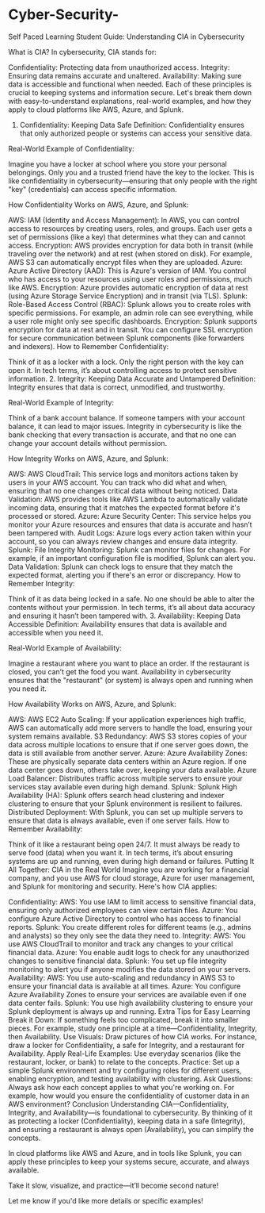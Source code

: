 # Cyber-Security-
Self Paced Learning 
Student Guide: Understanding CIA in Cybersecurity

What is CIA?
In cybersecurity, CIA stands for:

Confidentiality: Protecting data from unauthorized access.
Integrity: Ensuring data remains accurate and unaltered.
Availability: Making sure data is accessible and functional when needed.
Each of these principles is crucial to keeping systems and information secure. Let's break them down with easy-to-understand explanations, real-world examples, and how they apply to cloud platforms like AWS, Azure, and Splunk.

1. Confidentiality: Keeping Data Safe
Definition: Confidentiality ensures that only authorized people or systems can access your sensitive data.

Real-World Example of Confidentiality:

Imagine you have a locker at school where you store your personal belongings. Only you and a trusted friend have the key to the locker. This is like confidentiality in cybersecurity—ensuring that only people with the right "key" (credentials) can access specific information.

How Confidentiality Works on AWS, Azure, and Splunk:

AWS:
IAM (Identity and Access Management): In AWS, you can control access to resources by creating users, roles, and groups. Each user gets a set of permissions (like a key) that determines what they can and cannot access.
Encryption: AWS provides encryption for data both in transit (while traveling over the network) and at rest (when stored on disk). For example, AWS S3 can automatically encrypt files when they are uploaded.
Azure:
Azure Active Directory (AAD): This is Azure's version of IAM. You control who has access to your resources using user roles and permissions, much like AWS.
Encryption: Azure provides automatic encryption of data at rest (using Azure Storage Service Encryption) and in transit (via TLS).
Splunk:
Role-Based Access Control (RBAC): Splunk allows you to create roles with specific permissions. For example, an admin role can see everything, while a user role might only see specific dashboards.
Encryption: Splunk supports encryption for data at rest and in transit. You can configure SSL encryption for secure communication between Splunk components (like forwarders and indexers).
How to Remember Confidentiality:

Think of it as a locker with a lock. Only the right person with the key can open it.
In tech terms, it’s about controlling access to protect sensitive information.
2. Integrity: Keeping Data Accurate and Untampered
Definition: Integrity ensures that data is correct, unmodified, and trustworthy.

Real-World Example of Integrity:

Think of a bank account balance. If someone tampers with your account balance, it can lead to major issues. Integrity in cybersecurity is like the bank checking that every transaction is accurate, and that no one can change your account details without permission.

How Integrity Works on AWS, Azure, and Splunk:

AWS:
AWS CloudTrail: This service logs and monitors actions taken by users in your AWS account. You can track who did what and when, ensuring that no one changes critical data without being noticed.
Data Validation: AWS provides tools like AWS Lambda to automatically validate incoming data, ensuring that it matches the expected format before it's processed or stored.
Azure:
Azure Security Center: This service helps you monitor your Azure resources and ensures that data is accurate and hasn’t been tampered with.
Audit Logs: Azure logs every action taken within your account, so you can always review changes and ensure data integrity.
Splunk:
File Integrity Monitoring: Splunk can monitor files for changes. For example, if an important configuration file is modified, Splunk can alert you.
Data Validation: Splunk can check logs to ensure that they match the expected format, alerting you if there's an error or discrepancy.
How to Remember Integrity:

Think of it as data being locked in a safe. No one should be able to alter the contents without your permission.
In tech terms, it’s all about data accuracy and ensuring it hasn’t been tampered with.
3. Availability: Keeping Data Accessible
Definition: Availability ensures that data is available and accessible when you need it.

Real-World Example of Availability:

Imagine a restaurant where you want to place an order. If the restaurant is closed, you can’t get the food you want. Availability in cybersecurity ensures that the "restaurant" (or system) is always open and running when you need it.

How Availability Works on AWS, Azure, and Splunk:

AWS:
AWS EC2 Auto Scaling: If your application experiences high traffic, AWS can automatically add more servers to handle the load, ensuring your system remains available.
S3 Redundancy: AWS S3 stores copies of your data across multiple locations to ensure that if one server goes down, the data is still available from another server.
Azure:
Azure Availability Zones: These are physically separate data centers within an Azure region. If one data center goes down, others take over, keeping your data available.
Azure Load Balancer: Distributes traffic across multiple servers to ensure your services stay available even during high demand.
Splunk:
Splunk High Availability (HA): Splunk offers search head clustering and indexer clustering to ensure that your Splunk environment is resilient to failures.
Distributed Deployment: With Splunk, you can set up multiple servers to ensure that data is always available, even if one server fails.
How to Remember Availability:

Think of it like a restaurant being open 24/7. It must always be ready to serve food (data) when you want it.
In tech terms, it’s about ensuring systems are up and running, even during high demand or failures.
Putting It All Together: CIA in the Real World
Imagine you are working for a financial company, and you use AWS for cloud storage, Azure for user management, and Splunk for monitoring and security. Here's how CIA applies:

Confidentiality:
AWS: You use IAM to limit access to sensitive financial data, ensuring only authorized employees can view certain files.
Azure: You configure Azure Active Directory to control who has access to financial reports.
Splunk: You create different roles for different teams (e.g., admins and analysts) so they only see the data they need to.
Integrity:
AWS: You use AWS CloudTrail to monitor and track any changes to your critical financial data.
Azure: You enable audit logs to check for any unauthorized changes to sensitive financial data.
Splunk: You set up file integrity monitoring to alert you if anyone modifies the data stored on your servers.
Availability:
AWS: You use auto-scaling and redundancy in AWS S3 to ensure your financial data is available at all times.
Azure: You configure Azure Availability Zones to ensure your services are available even if one data center fails.
Splunk: You use high availability clustering to ensure your Splunk deployment is always up and running.
Extra Tips for Easy Learning
Break it Down: If something feels too complicated, break it into smaller pieces. For example, study one principle at a time—Confidentiality, Integrity, then Availability.
Use Visuals: Draw pictures of how CIA works. For instance, draw a locker for Confidentiality, a safe for Integrity, and a restaurant for Availability.
Apply Real-Life Examples: Use everyday scenarios (like the restaurant, locker, or bank) to relate to the concepts.
Practice: Set up a simple Splunk environment and try configuring roles for different users, enabling encryption, and testing availability with clustering.
Ask Questions: Always ask how each concept applies to what you're working on. For example, how would you ensure the confidentiality of customer data in an AWS environment?
Conclusion
Understanding CIA—Confidentiality, Integrity, and Availability—is foundational to cybersecurity. By thinking of it as protecting a locker (Confidentiality), keeping data in a safe (Integrity), and ensuring a restaurant is always open (Availability), you can simplify the concepts.

In cloud platforms like AWS and Azure, and in tools like Splunk, you can apply these principles to keep your systems secure, accurate, and always available.

Take it slow, visualize, and practice—it’ll become second nature!

Let me know if you'd like more details or specific examples!
